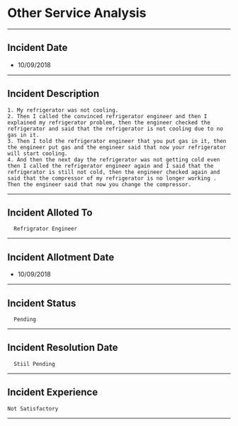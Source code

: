 # Other Service Analysis
---------
## Incident Date
- 10/09/2018
---------
## Incident Description
```
1. My refrigerator was not cooling.
2. Then I called the convinced refrigerator engineer and then I explained my refrigerator problem, then the engineer checked the refrigerator and said that the refrigerator is not cooling due to no gas in it.
3. Then I told the refrigerator engineer that you put gas in it, then the engineer put gas and the engineer said that now your refrigerator will start cooling.
4. And then the next day the refrigerator was not getting cold even then I called the refrigerator engineer again and I said that the refrigerator is still not cold, then the engineer checked again and said that the compressor of my refrigerator is no longer working . Then the engineer said that now you change the compressor.
```
-----------------------------------------------
## Incident Alloted To
```
  Refrigrator Engineer
```
----------
## Incident Allotment Date
- 10/09/2018
-----------
## Incident Status
 ```
   Pending
 ```
-----------
## Incident Resolution Date
```
  Stiil Pending
```
-----------
## Incident Experience
```
Not Satisfactory
```
-----------
